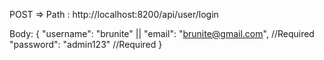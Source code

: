 POST => Path : http://localhost:8200/api/user/login

Body:
{
    "username": "brunite" || "email": "brunite@gmail.com",  //Required
    "password": "admin123"  //Required
}